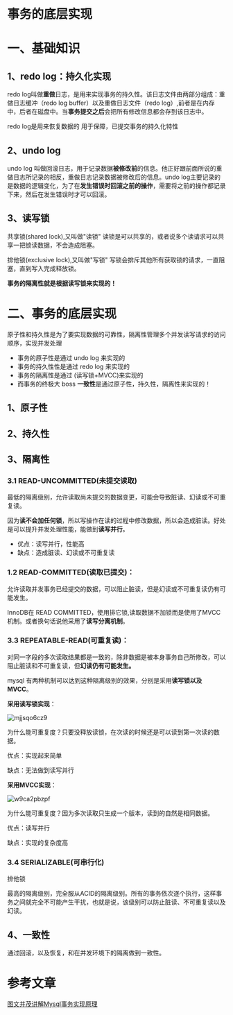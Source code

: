 # 事务的底层实现

# 一、基础知识

## 1、redo log：持久化实现

redo log叫做**重做**日志，是用来实现事务的持久性。该日志文件由两部分组成：重做日志缓冲（redo log buffer）以及重做日志文件（redo log）,前者是在内存中，后者在磁盘中。当**事务提交之后**会把所有修改信息都会存到该日志中。

redo log是用来恢复数据的 用于保障，已提交事务的持久化特性

## 2、undo log 

undo log 叫做回滚日志，用于记录数据**被修改前**的信息。他正好跟前面所说的重做日志所记录的相反，重做日志记录数据被修改后的信息。undo log主要记录的是数据的逻辑变化，为了在**发生错误时回滚之前的操作**，需要将之前的操作都记录下来，然后在发生错误时才可以回滚。

## 3、读写锁

共享锁(shared lock),又叫做"读锁" 读锁是可以共享的，或者说多个读请求可以共享一把锁读数据，不会造成阻塞。

排他锁(exclusive lock),又叫做"写锁" 写锁会排斥其他所有获取锁的请求，一直阻塞，直到写入完成释放锁。

**事务的隔离性就是根据读写锁来实现的！**



# 二、事务的底层实现

原子性和持久性是为了要实现数据的可靠性，隔离性管理多个并发读写请求的访问顺序，实现并发处理

- 事务的原子性是通过 undo log 来实现的
- 事务的持久性性是通过 redo log 来实现的
- 事务的隔离性是通过 (读写锁+MVCC)来实现的
- 而事务的终极大 boss **一致性**是通过原子性，持久性，隔离性来实现的！

## 1、原子性



## 2、持久性

## 3、隔离性

### 3.1 READ-UNCOMMITTED(未提交读取)

最低的隔离级别，允许读取尚未提交的数据变更，可能会导致脏读、幻读或不可重复读。

因为**读不会加任何锁**，所以写操作在读的过程中修改数据，所以会造成脏读。好处是可以提升并发处理性能，能做到**读写并行**。

- 优点：读写并行，性能高 
- 缺点：造成脏读、幻读或不可重复读

### 1.2 READ-COMMITTED(读取已提交)：

 允许读取并发事务已经提交的数据，可以阻止脏读，但是幻读或不可重复读仍有可能发生。

InnoDB在 READ COMMITTED，使用排它锁,读取数据不加锁而是使用了MVCC机制。或者换句话说他采用了**读写分离机制**。



### 3.3 REPEATABLE-READ(可重复读)： 

对同一字段的多次读取结果都是一致的，除非数据是被本身事务自己所修改，可以阻止脏读和不可重复读，但**幻读仍有可能发生。**

mysql 有两种机制可以达到这种隔离级别的效果，分别是采用**读写锁以及MVCC**。

**采用读写锁实现**：

![mjjsqo6cz9](https://gitee.com/BlacksJack/picture-bed/raw/master/img/20201120210348.jpeg)

为什么能可重复度？只要没释放读锁，在次读的时候还是可以读到第一次读的数据。

优点：实现起来简单

缺点：无法做到读写并行

**采用MVCC实现**：

![w9ca2pbzpf](https://gitee.com/BlacksJack/picture-bed/raw/master/img/20201120210348.jpeg)

为什么能可重复度？因为多次读取只生成一个版本，读到的自然是相同数据。

优点：读写并行  

缺点：实现的复杂度高

### 3.4 SERIALIZABLE(可串行化)

排他锁

 最高的隔离级别，完全服从ACID的隔离级别。所有的事务依次逐个执行，这样事务之间就完全不可能产生干扰，也就是说，该级别可以防止脏读、不可重复读以及幻读。



## 4、一致性

通过回滚，以及恢复，和在并发环境下的隔离做到一致性。



# 参考文章

[图文并茂讲解Mysql事务实现原理](https://cloud.tencent.com/developer/article/1431307)